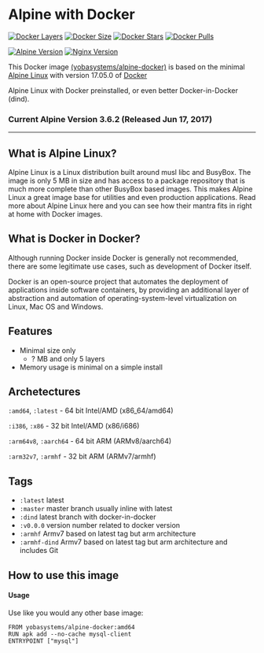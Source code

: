 # Alpine with Docker

[![Docker Layers](https://img.shields.io/badge/docker%20layers-5-blue.svg?maxAge=2592000?style=flat-square)](https://hub.docker.com/r/yobasystems/alpine-docker/) [![Docker Size](https://img.shields.io/badge/docker%20size-6.6%20MB-blue.svg?maxAge=2592000?style=flat-square)](https://hub.docker.com/r/yobasystems/alpine-docker/) [![Docker Stars](https://img.shields.io/docker/stars/yobasystems/alpine-docker.svg?maxAge=2592000?style=flat-square)](https://hub.docker.com/r/yobasystems/alpine-docker/) [![Docker Pulls](https://img.shields.io/docker/pulls/yobasystems/alpine-docker.svg?maxAge=2592000?style=flat-square)](https://hub.docker.com/r/yobasystems/alpine-docker/)

[![Alpine Version](https://img.shields.io/badge/alpine%20version-v3.6.2-green.svg?maxAge=2592000?style=flat-square)](http://alpinelinux.org/) [![Nginx Version](https://img.shields.io/badge/docker%20version-v17.05.0-green.svg?maxAge=2592000?style=flat-square)](http://nginx.org/en/)



This Docker image [(yobasystems/alpine-docker)](https://hub.docker.com/r/yobasystems/alpine-docker/) is based on the minimal [Alpine Linux](http://alpinelinux.org/) with version 17.05.0 of [Docker](https://www.docker.com/)

Alpine Linux with Docker preinstalled, or even better Docker-in-Docker (dind).

### Current Alpine Version 3.6.2 (Released Jun 17, 2017)
----

## What is Alpine Linux?
Alpine Linux is a Linux distribution built around musl libc and BusyBox. The image is only 5 MB in size and has access to a package repository that is much more complete than other BusyBox based images. This makes Alpine Linux a great image base for utilities and even production applications. Read more about Alpine Linux here and you can see how their mantra fits in right at home with Docker images.

## What is Docker in Docker?
Although running Docker inside Docker is generally not recommended, there are some legitimate use cases, such as development of Docker itself.

Docker is an open-source project that automates the deployment of applications inside software containers, by providing an additional layer of abstraction and automation of operating-system-level virtualization on Linux, Mac OS and Windows.


## Features

  * Minimal size only
    * ? MB and only 5 layers
  * Memory usage is minimal on a simple install

## Archetectures

```:amd64```, ```:latest``` - 64 bit Intel/AMD (x86_64/amd64)

```:i386```, ```:x86``` - 32 bit Intel/AMD (x86/i686)

```:arm64v8```, ```:aarch64``` - 64 bit ARM (ARMv8/aarch64)

```:arm32v7```, ```:armhf``` - 32 bit ARM (ARMv7/armhf)


## Tags

  * ```:latest``` latest
  * ```:master``` master branch usually inline with latest
  * ```:dind``` latest branch with docker-in-docker
  * ```:v0.0.0``` version number related to docker version
  * ```:armhf``` Armv7 based on latest tag but arm architecture
  * ```:armhf-dind``` Armv7 based on latest tag but arm architecture and includes Git

## How to use this image
#### Usage
Use like you would any other base image:

```
FROM yobasystems/alpine-docker:amd64
RUN apk add --no-cache mysql-client
ENTRYPOINT ["mysql"]
```
